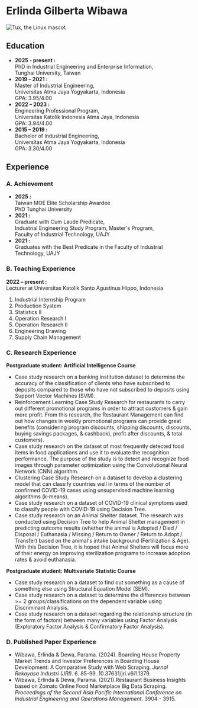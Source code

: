 # Erlinda Gilberta Wibawa
![Tux, the Linux mascot](/assets/images/tux.png)

## Education
- __**2025 - present :**__ <br>
PhD in Industrial Engineering and Enterprise Information, <br>
Tunghai University, Taiwan
- **2019 – 2021 :** <br>
Master of Industrial Engineering, <br>
    Universitas Atma Jaya Yogyakarta, Indonesia <br>
    GPA: 3.95/4.00
- **2022 – 2023 :** <br>
Engineering Professional Program, <br>
    Universitas Katolik Indonesia Atma Jaya, Indonesia <br>
    GPA: 3.94/4.00
- **2015 – 2019 :** <br>
Bachelor of Industrial Engineering, <br>
    Universitas Atma Jaya Yogyakarta, Indonesia <br>
    GPA: 3.30/4.00

## Experience
### A. Achievement
- **2025 :** <br>
Taiwan MOE Elite Scholarship Awardee <br>
PhD Tunghai University
- **2021 :** <br>
Graduate with Cum Laude Predicate, <br>
Industrial Engineering Study Program, Master's Program, <br>
Faculty of Industrial Technology, UAJY
- **2021 :** <br>
Graduates with the Best Predicate in the Faculty  of Industrial Technology, UAJY

### B. Teaching Experience
**2022 – present :** <br>
Lecturer at Universitas Katolik Santo Agustinus Hippo, Indonesia
1. Industrial Internship Program
2. Production System
3. Statistics II 
4. Operation Research I
5. Operation Research II
6. Engineering Drawing
7. Supply Chain Management

### C. Research Experience
__Postgraduate student: Artificial Intelligence Course__
- Case study research on a banking institution dataset to determine the accuracy of the classification of clients who have subscribed to deposits compared to those who have not subscribed to deposits using Support Vector Machines (SVM).
- Reinforcement Learning Case Study Research for 
restaurants to carry out different promotional programs in order to attract customers & gain more profit. From this research, the Restaurant Management can find out how changes in weekly promotional programs can provide great benefits (considering program discounts, shipping discounts, discounts, buying savings packages, & cashback), profit after discounts, & total customers).
- Case study research on the dataset of most frequently detected food items in food applications and use it to evaluate the recognition performance. The purpose of the study is to detect and recognize food images through parameter optimization using the Convolutional Neural Network (CNN) algorithm.
- Clustering Case Study Research on a dataset to develop a clustering model that can classify countries well in terms of the number of confirmed COVID-19 cases using unsupervised machine learning algorithms (k-means).
- Case study research on a dataset of COVID-19 clinical symptoms used to classify people with COVID-19 using Decision Tree.
- Case study research on an Animal Shelter dataset. The research was conducted using Decision Tree to help Animal Shelter management in predicting outcome 
results (whether the animal is Adopted / Died / Disposal / Euthanasia / Missing / Return to Owner / Return to Adopt / Transfer) based on the animal's intake background (Fertilization & Age). With this Decision Tree, it is hoped that Animal Shelters will focus more of their energy on improving sterilization programs to increase adoption rates & avoid euthanasia.

__Postgraduate student: Multivariate Statistic Course__
- Case study research on a dataset to find out something as a cause of something else using Structural Equation Model (SEM).
- Case study research on a dataset to determine the 
differences between >= 2 groups/classifications on the dependent variable using Discriminant Analysis.
- Case study research on a dataset regarding the 
relationship structure (in the form of factors) between many variables using Factor Analysis (Exploratory Factor Analysis & Confirmatory Factor Analysis).

### D. Published Paper Experience
- Wibawa, Erlinda & Dewa, Parama. (2024). Boarding House Property Market Trends and Investor Preferences in Boarding House Development: A Comparative Study with Web Scraping. *Jurnal Rekayasa Industri (JRI)*. 6. 85-99. 10.37631/jri.v6i1.1379. 
- Wibawa, Erlinda & Dewa, Parama. (2021).Restaurant Business Insights based on Zomato Online Food Marketplace Big Data Scraping. *Proceedings of the Second Asia Pacific International Conference on Industrial Engineering and Operations Management*. 3904 - 3915.
